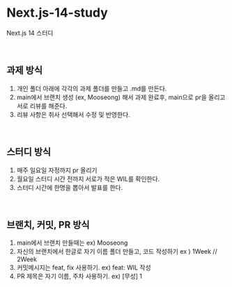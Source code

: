 # Next.js-14-study

Next.js 14 스터디

<br>

## 과제 방식

1. 개인 폴더 아래에 각각의 과제 폴더를 만들고 .md를 만든다.
2. main에서 브랜치 생성 (ex, Mooseong) 해서 과제 완료후, main으로 pr을 올리고 서로 리뷰를 해준다.
3. 리뷰 사항은 취사 선택해서 수정 및 반영한다.

<br>

## 스터디 방식

1. 매주 일요일 자정까지 pr 올리기
2. 월요일 스터디 시간 전까지 서로가 적은 WIL를 확인한다.
3. 스터디 시간에 한명을 뽑아서 발표를 한다.

<br>

## 브랜치, 커밋, PR 방식

1. main에서 브랜치 만들때는 ex) Mooseong
2. 자신의 브랜치에서 한글로 자기 이름 폴더 만들고, 코드 작성하기 ex ) 1Week // 2Week
3. 커밋메시지는 feat, fix 사용하기. ex) feat: WIL 작성
4. PR 제목은 자기 이름, 주차 사용하기. ex) [무성] 1
